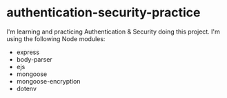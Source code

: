 # authentication-security-practice
I'm learning and practicing Authentication &amp; Security doing this project.
I'm using the following Node modules:
- express
- body-parser
- ejs
- mongoose
- mongoose-encryption
- dotenv

